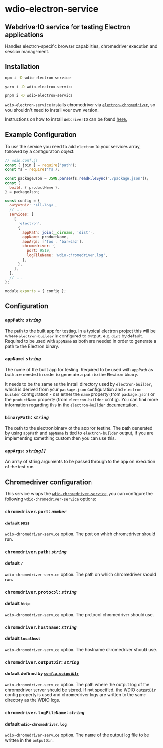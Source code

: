 # wdio-electron-service

## WebdriverIO service for testing Electron applications

Handles electron-specific browser capabilities, chromedriver execution and session management.

## Installation

```bash
npm i -D wdio-electron-service
```

```bash
yarn i -D wdio-electron-service
```

```bash
pnpm i -D wdio-electron-service
```

`wdio-electron-service` installs chromedriver via [`electron-chromedriver`](https://github.com/electron/chromedriver), so you shouldn't need to install your own version.

Instructions on how to install `WebdriverIO` can be found [here.](https://webdriver.io/docs/gettingstarted)

## Example Configuration

To use the service you need to add `electron` to your services array, followed by a configuration object:

```js
// wdio.conf.js
const { join } = require('path');
const fs = require('fs');

const packageJson = JSON.parse(fs.readFileSync('./package.json'));
const {
  build: { productName },
} = packageJson;

const config = {
  outputDir: 'all-logs',
  // ...
  services: [
    [
      'electron',
      {
        appPath: join(__dirname, 'dist'),
        appName: productName,
        appArgs: ['foo', 'bar=baz'],
        chromedriver: {
          port: 9519,
          logFileName: 'wdio-chromedriver.log',
        },
      },
    ],
  ],
  // ...
};

module.exports = { config };
```

## Configuration

### `appPath`: _`string`_

The path to the built app for testing. In a typical electron project this will be where `electron-builder` is configured to output, e.g. `dist` by default. Required to be used with `appName` as both are needed in order to generate a path to the Electron binary.

### `appName`: _`string`_

The name of the built app for testing. Required to be used with `appPath` as both are needed in order to generate a path to the Electron binary.

It needs to be the same as the install directory used by `electron-builder`, which is derived from your `package.json` configuration and `electron-builder` configuration - it is either the `name` property (from `package.json`) or the `productName` property (from `electron-builder` config). You can find more information regarding this in the `electron-builder` [documentation](https://www.electron.build/configuration/configuration#configuration).

### `binaryPath`: _`string`_

The path to the electron binary of the app for testing. The path generated by using `appPath` and `appName` is tied to `electron-builder` output, if you are implementing something custom then you can use this.

### `appArgs`: _`string[]`_

An array of string arguments to be passed through to the app on execution of the test run.

## Chromedriver configuration

This service wraps the [`wdio-chromedriver-service`](https://github.com/webdriverio-community/wdio-chromedriver-service), you can configure the following `wdio-chromedriver-service` options:

### `chromedriver.port`: _`number`_

#### default `9515`

`wdio-chromedriver-service` option. The port on which chromedriver should run.

### `chromedriver.path`: _`string`_

#### default `/`

`wdio-chromedriver-service` option. The path on which chromedriver should run.

### `chromedriver.protocol`: _`string`_

#### default `http`

`wdio-chromedriver-service` option. The protocol chromedriver should use.

### `chromedriver.hostname`: _`string`_

#### default `localhost`

`wdio-chromedriver-service` option. The hostname chromedriver should use.

### `chromedriver.outputDir`: _`string`_

#### default defined by [`config.outputDir`](https://webdriver.io/docs/options/#outputdir)

`wdio-chromedriver-service` option. The path where the output log of the chromedriver server should be stored. If not specified, the WDIO `outputDir` config property is used and chromedriver logs are written to the same directory as the WDIO logs.

### `chromedriver.logFileName`: _`string`_

#### default `wdio-chromedriver.log`

`wdio-chromedriver-service` option. The name of the output log file to be written in the `outputDir`.
